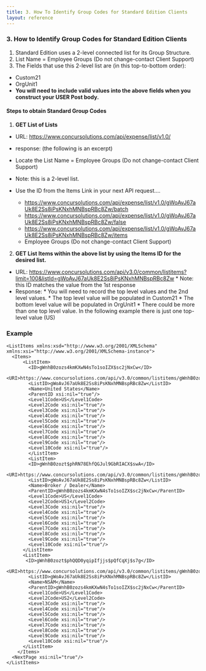```yaml
---
title: 3. How To Identify Group Codes for Standard Edition Clients
layout: reference
---
```


### 3. How to Identify Group Codes for Standard Edition Clients

1. Standard Edition uses a 2-level connected list for its Group Structure.
2. List Name = Employee Groups (Do not change-contact Client Support)
3. The Fields that use this 2-level list are (in this top-to-bottom order):
  - Custom21
  - OrgUnit1
  - **You will need to include valid values into the above fields when you construct your USER Post body.**

#### Steps to obtain Standard Group Codes

1.	**GET List of Lists**
  - URL: <https://www.concursolutions.com/api/expense/list/v1.0/>
  -	response:  (the following is an excerpt)
  -	Locate the List Name = Employee Groups (Do not change-contact Client Support)
  -	  Note: this is a 2-level list.
  -	Use the ID from the Items Link in your next API request….

	* <https://www.concursolutions.com/api/expense/list/v1.0/gWoAvJ67aUk8E2Ss8iPsKNxhMNBspRBc8Zw/batch>
	* <https://www.concursolutions.com/api/expense/list/v1.0/gWoAvJ67aUk8E2Ss8iPsKNxhMNBspRBc8Zw/false>
	* <https://www.concursolutions.com/api/expense/list/v1.0/gWoAvJ67aUk8E2Ss8iPsKNxhMNBspRBc8Zw/items>
    * Employee Groups (Do not change-contact Client Support)  



2.	**GET List Items within the above list by using the Items ID for the desired list.**
  -	URL: <https://www.concursolutions.com/api/v3.0/common/listitems?limit=100&listId=gWoAvJ67aUk8E2Ss8iPsKNxhMNBspRBc8Zw>
        *	Note: this ID matches the value from the 1st response
  -	Response:
        *	You will need to record the top level values and the 2nd level values.
        *	The top level value will be populated in Custom21
        *	The bottom level value will be populated in OrgUnit1
        *	There could be more than one top level value. In the following example there is just one top-level value (US)

### Example


 	<ListItems xmlns:xsd="http://www.w3.org/2001/XMLSchema" xmlns:xsi="http://www.w3.org/2001/XMLSchema-instance">
      <Items>
          <ListItem>
            <ID>gWnhB0zozs4kmKXwN4sTo1soIZX$sc2jNxCw</ID>
            <URI>https://www.concursolutions.com/api/v3.0/common/listitems/gWnhB0zozs4kmKXwN4sTo1soIZX$sc2jNxCw</URI>
            <ListID>gWoAvJ67aUk8E2Ss8iPsKNxhMNBspRBc8Zw</ListID>
            <Name>United States</Name>
            <ParentID xsi:nil="true"/>
            <Level1Code>US</Level1Code>
            <Level2Code xsi:nil="true"/>
            <Level3Code xsi:nil="true"/>
            <Level4Code xsi:nil="true"/>
            <Level5Code xsi:nil="true"/>
            <Level6Code xsi:nil="true"/>
            <Level7Code xsi:nil="true"/>
            <Level8Code xsi:nil="true"/>
            <Level9Code xsi:nil="true"/>
            <Level10Code xsi:nil="true"/>
            </ListItem>
            <ListItem>
            <ID>gWnhB0zozt$phRN78EhfQGJul9GbRIACX$swA</ID>
            <URI>https://www.concursolutions.com/api/v3.0/common/listitems/gWnhB0zozt$phRN78EhfQGJul9GbRIACX$swA</URI>
            <ListID>gWoAvJ67aUk8E2Ss8iPsKNxhMNBspRBc8Zw</ListID>
            <Name>Broker / Dealer</Name>
            <ParentID>gWnhB0zozs4kmKXwN4sTo1soIZX$sc2jNxCw</ParentID>
            <Level1Code>US</Level1Code>
            <Level2Code>US1</Level2Code>
            <Level3Code xsi:nil="true"/>
            <Level4Code xsi:nil="true"/>
            <Level5Code xsi:nil="true"/>
            <Level6Code xsi:nil="true"/>
            <Level7Code xsi:nil="true"/>
            <Level8Code xsi:nil="true"/>
            <Level9Code xsi:nil="true"/>
            <Level10Code xsi:nil="true"/>
          </ListItem>
          <ListItem>
           <ID>gWnhB0zozt$phQQD0yqipIfjjs$pQfCqXj$s7g</ID>
            <URI>https://www.concursolutions.com/api/v3.0/common/listitems/gWnhB0zozt$phQQD0yqipIfjjs$pQfCqXj$s7g</URI>
            <ListID>gWoAvJ67aUk8E2Ss8iPsKNxhMNBspRBc8Zw</ListID>
            <Name>NSAM</Name>
            <ParentID>gWnhB0zozs4kmKXwN4sTo1soIZX$sc2jNxCw</ParentID>
            <Level1Code>US</Level1Code>
            <Level2Code>US2</Level2Code>
            <Level3Code xsi:nil="true"/>
            <Level4Code xsi:nil="true"/>
            <Level5Code xsi:nil="true"/>
            <Level6Code xsi:nil="true"/>
            <Level7Code xsi:nil="true"/>
            <Level8Code xsi:nil="true"/>
            <Level9Code xsi:nil="true"/>
            <Level10Code xsi:nil="true"/>
          </ListItem>
        </Items>
      <NextPage xsi:nil="true"/>
    </ListItems>
    

